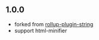 ## 1.0.0

* forked from [rollup-plugin-string](https://github.com/TrySound/rollup-plugin-string)
* support html-minifier
